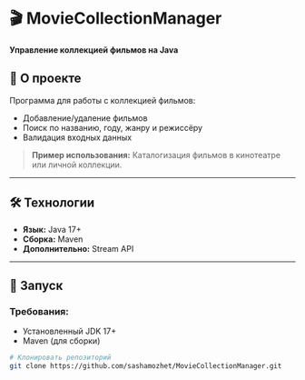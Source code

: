 # 🎬 MovieCollectionManager
**Управление коллекцией фильмов на Java**

## 📌 О проекте
Программа для работы с коллекцией фильмов:
- Добавление/удаление фильмов
- Поиск по названию, году, жанру и режиссёру
- Валидация входных данных

> **Пример использования:** Каталогизация фильмов в кинотеатре или личной коллекции.

---

## 🛠 Технологии
- **Язык:** Java 17+
- **Сборка:** Maven
- **Дополнительно:** Stream API

---

## 🚀 Запуск
### Требования:
- Установленный JDK 17+
- Maven (для сборки)

```bash
# Клонировать репозиторий
git clone https://github.com/sashamozhet/MovieCollectionManager.git
